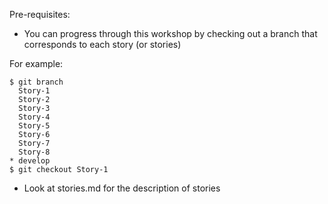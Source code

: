 Pre-requisites:

- You can progress through this workshop by checking out a branch that corresponds to each story (or stories)

For example:

```
$ git branch
  Story-1
  Story-2
  Story-3
  Story-4
  Story-5
  Story-6
  Story-7
  Story-8
* develop
$ git checkout Story-1

```

- Look at stories.md for the description of stories
